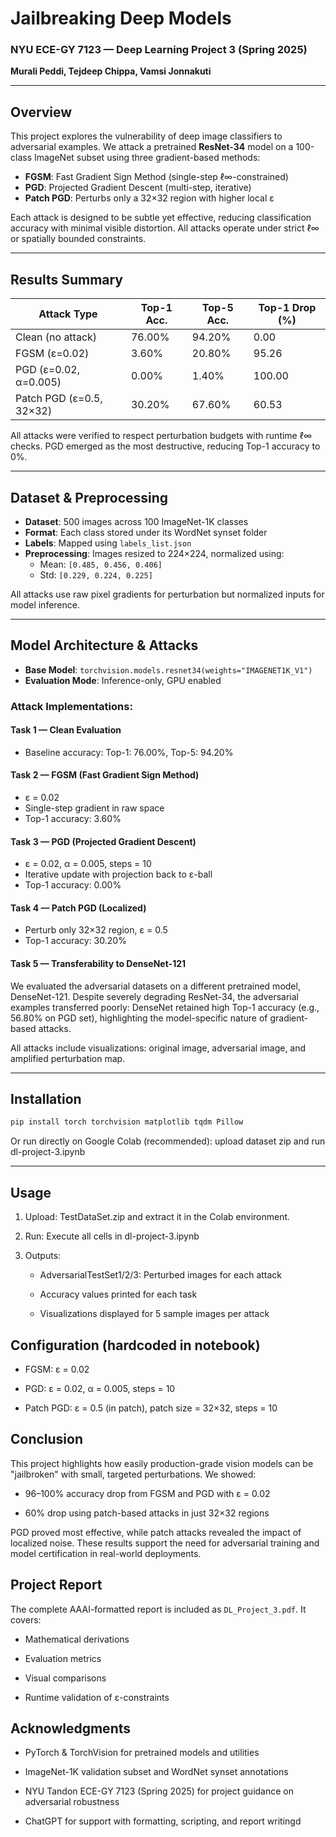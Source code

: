 
# Jailbreaking Deep Models
### NYU ECE-GY 7123 — Deep Learning Project 3 (Spring 2025)  
**Murali Peddi, Tejdeep Chippa, Vamsi Jonnakuti**

---

## Overview

This project explores the vulnerability of deep image classifiers to adversarial examples. We attack a pretrained **ResNet-34** model on a 100-class ImageNet subset using three gradient-based methods:

- **FGSM**: Fast Gradient Sign Method (single-step ℓ∞-constrained)
- **PGD**: Projected Gradient Descent (multi-step, iterative)
- **Patch PGD**: Perturbs only a 32×32 region with higher local ε

Each attack is designed to be subtle yet effective, reducing classification accuracy with minimal visible distortion. All attacks operate under strict ℓ∞ or spatially bounded constraints.

---

## Results Summary

| **Attack Type**            | **Top-1 Acc.** | **Top-5 Acc.** | **Top-1 Drop (%)** |
|----------------------------|----------------|----------------|--------------------|
| Clean (no attack)          | 76.00%         | 94.20%         | 0.00               |
| FGSM (ε=0.02)              | 3.60%          | 20.80%         | 95.26              |
| PGD (ε=0.02, α=0.005)      | 0.00%          | 1.40%          | 100.00             |
| Patch PGD (ε=0.5, 32×32)   | 30.20%         | 67.60%         | 60.53              |

All attacks were verified to respect perturbation budgets with runtime ℓ∞ checks. PGD emerged as the most destructive, reducing Top-1 accuracy to 0%.

---

## Dataset & Preprocessing

- **Dataset**: 500 images across 100 ImageNet-1K classes
- **Format**: Each class stored under its WordNet synset folder
- **Labels**: Mapped using `labels_list.json`
- **Preprocessing**: Images resized to 224×224, normalized using:
  - Mean: `[0.485, 0.456, 0.406]`
  - Std: `[0.229, 0.224, 0.225]`

All attacks use raw pixel gradients for perturbation but normalized inputs for model inference.

---

## Model Architecture & Attacks

- **Base Model**: `torchvision.models.resnet34(weights="IMAGENET1K_V1")`
- **Evaluation Mode**: Inference-only, GPU enabled

### Attack Implementations:

#### Task 1 — Clean Evaluation
- Baseline accuracy: Top-1: 76.00%, Top-5: 94.20%

####  Task 2 — FGSM (Fast Gradient Sign Method)
- ε = 0.02
- Single-step gradient in raw space
- Top-1 accuracy: 3.60%

#### Task 3 — PGD (Projected Gradient Descent)
- ε = 0.02, α = 0.005, steps = 10
- Iterative update with projection back to ε-ball
- Top-1 accuracy: 0.00%

#### Task 4 — Patch PGD (Localized)
- Perturb only 32×32 region, ε = 0.5
- Top-1 accuracy: 30.20%
  
#### Task 5 — Transferability to DenseNet-121

We evaluated the adversarial datasets on a different pretrained model, DenseNet-121. Despite severely degrading ResNet-34, the adversarial examples transferred poorly: DenseNet retained high Top-1 accuracy (e.g., 56.80% on PGD set), highlighting the model-specific nature of gradient-based attacks.


All attacks include visualizations: original image, adversarial image, and amplified perturbation map.

---

## Installation

```bash
pip install torch torchvision matplotlib tqdm Pillow
```

Or run directly on Google Colab (recommended): upload dataset zip and run dl-project-3.ipynb

---

## Usage
1. Upload: TestDataSet.zip and extract it in the Colab environment.

2. Run: Execute all cells in dl-project-3.ipynb

3. Outputs:

   - AdversarialTestSet1/2/3: Perturbed images for each attack

   - Accuracy values printed for each task

   - Visualizations displayed for 5 sample images per attack

## Configuration (hardcoded in notebook)

-   FGSM: ε = 0.02
    
-   PGD: ε = 0.02, α = 0.005, steps = 10
    
-   Patch PGD: ε = 0.5 (in patch), patch size = 32×32, steps = 10

## Conclusion

This project highlights how easily production-grade vision models can be "jailbroken" with small, targeted perturbations. We showed:

-   96–100% accuracy drop from FGSM and PGD with ε = 0.02
    
-   60% drop using patch-based attacks in just 32×32 regions
    

PGD proved most effective, while patch attacks revealed the impact of localized noise. These results support the need for adversarial training and model certification in real-world deployments.

## Project Report

The complete AAAI-formatted report is included as `DL_Project_3.pdf`. It covers:

-   Mathematical derivations
    
-   Evaluation metrics
    
-   Visual comparisons
    
-   Runtime validation of ε-constraints

## Acknowledgments

-   PyTorch & TorchVision for pretrained models and utilities
    
-   ImageNet-1K validation subset and WordNet synset annotations
    
-   NYU Tandon ECE-GY 7123 (Spring 2025) for project guidance on adversarial robustness
    
-   ChatGPT for support with formatting, scripting, and report writingd

